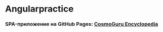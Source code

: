 # Angularpractice

### SPA-приложение на GitHub Pages: [CosmoGuru Encyclopedia](https://nikstork.github.io/AngularPractice/)

#
